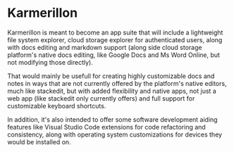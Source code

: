 # Karmerillon
Karmerillon is meant to become an app suite that will include a lightweight file system explorer, cloud storage explorer for authenticated users, along with docs editing and markdown support (along side cloud storage platform's native docs editing, like Google Docs and Ms Word Online, but not modifying those directly). 

That would mainly be usefull for creating highly customizable docs and notes in ways that are not currently offered by the platform's native editors, much like stackedit, but with added flexibility and native apps, not just a web app (like stackedit only currently offers) and full support for customizable keyboard shortcuts.

In addition, it's also intended to offer some software development aiding features like Visual Studio Code extensions for code refactoring and consistency, along with operating system customizations for devices they would be installed on.
